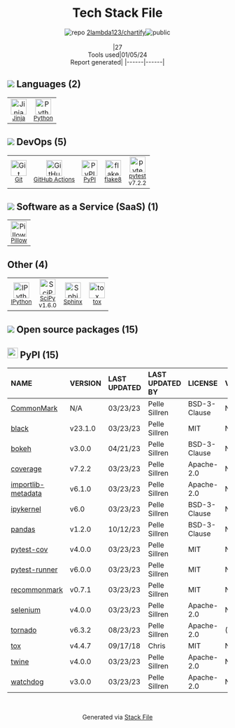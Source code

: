 <!--
&lt;--- Readme.md Snippet without images Start ---&gt;
## Tech Stack
2lambda123/chartify is built on the following main stack:

- [Python](https://www.python.org) – Languages
- [Sphinx](http://sphinxsearch.com/) – Search Engines
- [Jinja](https://palletsprojects.com/p/jinja/) – Templating Languages & Extensions
- [Pillow](https://python-pillow.github.io/) – Image Processing and Management
- [SciPy](http://www.scipy.org) – Data Science Tools
- [IPython](http://ipython.org/index.html) – Shells
- [pytest](http://pytest.org/latest/) – Testing Frameworks
- [flake8](https://github.com/PyCQA/flake8) – Code Review
- [GitHub Actions](https://github.com/features/actions) – Continuous Integration

Full tech stack [here](/techstack.md)

&lt;--- Readme.md Snippet without images End ---&gt;

&lt;--- Readme.md Snippet with images Start ---&gt;
## Tech Stack
2lambda123/chartify is built on the following main stack:

- <img width='25' height='25' src='https://img.stackshare.io/service/993/pUBY5pVj.png' alt='Python'/> [Python](https://www.python.org) – Languages
- <img width='25' height='25' src='https://img.stackshare.io/service/1598/TtqoAo1V.png' alt='Sphinx'/> [Sphinx](http://sphinxsearch.com/) – Search Engines
- <img width='25' height='25' src='https://img.stackshare.io/service/2303/New_Project__20_.png' alt='Jinja'/> [Jinja](https://palletsprojects.com/p/jinja/) – Templating Languages & Extensions
- <img width='25' height='25' src='https://img.stackshare.io/service/2375/default_1f67b0ca7416a9f52beb655f90b5602d5ef74b75.jpg' alt='Pillow'/> [Pillow](https://python-pillow.github.io/) – Image Processing and Management
- <img width='25' height='25' src='https://img.stackshare.io/service/3303/scipyshiny_small.png' alt='SciPy'/> [SciPy](http://www.scipy.org) – Data Science Tools
- <img width='25' height='25' src='https://img.stackshare.io/service/4477/820a0bb9a44fe5a1d640993ab1e6fd84_400x400.png' alt='IPython'/> [IPython](http://ipython.org/index.html) – Shells
- <img width='25' height='25' src='https://img.stackshare.io/service/4586/Lu99Qe0Z_400x400.png' alt='pytest'/> [pytest](http://pytest.org/latest/) – Testing Frameworks
- <img width='25' height='25' src='https://img.stackshare.io/service/4838/default_c37162891c64eca7fafe782d9c191e409aae1e93.png' alt='flake8'/> [flake8](https://github.com/PyCQA/flake8) – Code Review
- <img width='25' height='25' src='https://img.stackshare.io/service/11563/actions.png' alt='GitHub Actions'/> [GitHub Actions](https://github.com/features/actions) – Continuous Integration

Full tech stack [here](/techstack.md)

&lt;--- Readme.md Snippet with images End ---&gt;
-->
<div align="center">

# Tech Stack File
![](https://img.stackshare.io/repo.svg "repo") [2lambda123/chartify](https://github.com/2lambda123/chartify)![](https://img.stackshare.io/public_badge.svg "public")
<br/><br/>
|27<br/>Tools used|01/05/24 <br/>Report generated|
|------|------|
</div>

## <img src='https://img.stackshare.io/languages.svg'/> Languages (2)
<table><tr>
  <td align='center'>
  <img width='36' height='36' src='https://img.stackshare.io/service/2303/New_Project__20_.png' alt='Jinja'>
  <br>
  <sub><a href="https://palletsprojects.com/p/jinja/">Jinja</a></sub>
  <br>
  <sub></sub>
</td>

<td align='center'>
  <img width='36' height='36' src='https://img.stackshare.io/service/993/pUBY5pVj.png' alt='Python'>
  <br>
  <sub><a href="https://www.python.org">Python</a></sub>
  <br>
  <sub></sub>
</td>

</tr>
</table>

## <img src='https://img.stackshare.io/devops.svg'/> DevOps (5)
<table><tr>
  <td align='center'>
  <img width='36' height='36' src='https://img.stackshare.io/service/1046/git.png' alt='Git'>
  <br>
  <sub><a href="http://git-scm.com/">Git</a></sub>
  <br>
  <sub></sub>
</td>

<td align='center'>
  <img width='36' height='36' src='https://img.stackshare.io/service/11563/actions.png' alt='GitHub Actions'>
  <br>
  <sub><a href="https://github.com/features/actions">GitHub Actions</a></sub>
  <br>
  <sub></sub>
</td>

<td align='center'>
  <img width='36' height='36' src='https://img.stackshare.io/service/12572/-RIWgodF_400x400.jpg' alt='PyPI'>
  <br>
  <sub><a href="https://pypi.org/">PyPI</a></sub>
  <br>
  <sub></sub>
</td>

<td align='center'>
  <img width='36' height='36' src='https://img.stackshare.io/service/4838/default_c37162891c64eca7fafe782d9c191e409aae1e93.png' alt='flake8'>
  <br>
  <sub><a href="https://github.com/PyCQA/flake8">flake8</a></sub>
  <br>
  <sub></sub>
</td>

<td align='center'>
  <img width='36' height='36' src='https://img.stackshare.io/service/4586/Lu99Qe0Z_400x400.png' alt='pytest'>
  <br>
  <sub><a href="http://pytest.org/latest/">pytest</a></sub>
  <br>
  <sub>v7.2.2</sub>
</td>

</tr>
</table>

## <img src='https://img.stackshare.io/saas.svg'/> Software as a Service (SaaS) (1)
<table><tr>
  <td align='center'>
  <img width='36' height='36' src='https://img.stackshare.io/service/2375/default_1f67b0ca7416a9f52beb655f90b5602d5ef74b75.jpg' alt='Pillow'>
  <br>
  <sub><a href="https://python-pillow.github.io/">Pillow</a></sub>
  <br>
  <sub></sub>
</td>

</tr>
</table>

## Other (4)
<table><tr>
  <td align='center'>
  <img width='36' height='36' src='https://img.stackshare.io/service/4477/820a0bb9a44fe5a1d640993ab1e6fd84_400x400.png' alt='IPython'>
  <br>
  <sub><a href="http://ipython.org/index.html">IPython</a></sub>
  <br>
  <sub></sub>
</td>

<td align='center'>
  <img width='36' height='36' src='https://img.stackshare.io/service/3303/scipyshiny_small.png' alt='SciPy'>
  <br>
  <sub><a href="http://www.scipy.org">SciPy</a></sub>
  <br>
  <sub>v1.6.0</sub>
</td>

<td align='center'>
  <img width='36' height='36' src='https://img.stackshare.io/service/1598/TtqoAo1V.png' alt='Sphinx'>
  <br>
  <sub><a href="http://sphinxsearch.com/">Sphinx</a></sub>
  <br>
  <sub></sub>
</td>

<td align='center'>
  <img width='36' height='36' src='https://img.stackshare.io/service/4825/OhsWgbsr_normal.png' alt='tox'>
  <br>
  <sub><a href="https://tox.readthedocs.org/en/latest/">tox</a></sub>
  <br>
  <sub></sub>
</td>

</tr>
</table>


## <img src='https://img.stackshare.io/group.svg' /> Open source packages (15)</h2>

## <img width='24' height='24' src='https://img.stackshare.io/service/12572/-RIWgodF_400x400.jpg'/> PyPI (15)

|NAME|VERSION|LAST UPDATED|LAST UPDATED BY|LICENSE|VULNERABILITIES|
|:------|:------|:------|:------|:------|:------|
|[CommonMark](https://pypi.org/project/CommonMark)|N/A|03/23/23|Pelle Sillren |BSD-3-Clause|N/A|
|[black](https://pypi.org/project/black)|v23.1.0|03/23/23|Pelle Sillren |MIT|N/A|
|[bokeh](https://pypi.org/project/bokeh)|v3.0.0|04/21/23|Pelle Sillren |BSD-3-Clause|N/A|
|[coverage](https://pypi.org/project/coverage)|v7.2.2|03/23/23|Pelle Sillren |Apache-2.0|N/A|
|[importlib-metadata](https://pypi.org/project/importlib-metadata)|v6.1.0|03/23/23|Pelle Sillren |Apache-2.0|N/A|
|[ipykernel](https://pypi.org/project/ipykernel)|v6.0|03/23/23|Pelle Sillren |BSD-3-Clause|N/A|
|[pandas](https://pypi.org/project/pandas)|v1.2.0|10/12/23|Pelle Sillren |BSD-3-Clause|N/A|
|[pytest-cov](https://pypi.org/project/pytest-cov)|v4.0.0|03/23/23|Pelle Sillren |MIT|N/A|
|[pytest-runner](https://pypi.org/project/pytest-runner)|v6.0.0|03/23/23|Pelle Sillren |MIT|N/A|
|[recommonmark](https://pypi.org/project/recommonmark)|v0.7.1|03/23/23|Pelle Sillren |MIT|N/A|
|[selenium](https://pypi.org/project/selenium)|v4.0.0|03/23/23|Pelle Sillren |Apache-2.0|N/A|
|[tornado](https://pypi.org/project/tornado)|v6.3.2|08/23/23|Pelle Sillren |Apache-2.0|[](https://github.com/advisories/GHSA-qppv-j76h-2rpx) (Moderate)|
|[tox](https://pypi.org/project/tox)|v4.4.7|09/17/18|Chris |MIT|N/A|
|[twine](https://pypi.org/project/twine)|v4.0.0|03/23/23|Pelle Sillren |Apache-2.0|N/A|
|[watchdog](https://pypi.org/project/watchdog)|v3.0.0|03/23/23|Pelle Sillren |Apache-2.0|N/A|

<br/>
<div align='center'>

Generated via [Stack File](https://github.com/marketplace/stack-file)
